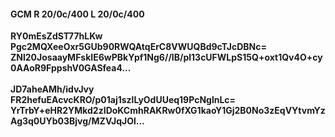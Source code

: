 #### GCM R 20/0c/400 L 20/0c/400
**RY0mEsZdST77hLKw**<br/>**Pgc2MQXeeOxr5GUb90RWQAtqErC8VWUQBd9cTJcDBNc=**<br/>**ZNl20JosaayMFskIE6wPBkYpf1Ng6//IB/pl13cUFWLpS15Q+oxt1Qv4O+cy0AAoR9FppshV0GASfea4...**<br/><br/>
**JD7aheAMh/idvJvy**<br/>**FR2hefuEAcvcKRO/p01aj1szlLyOdUUeq19PcNglnLc=**<br/>**YrTrbY+eHR2YMkd2zIDoKCmhRAKRw0fXG1kaoY1Gj2B0No3zEqVYtvmYzAg3q0UYb03Bjvg/MZVJqJOl...**